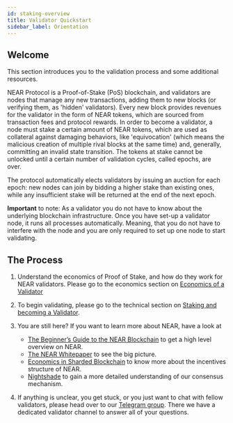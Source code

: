 ```yaml
---
id: staking-overview
title: Validator Quickstart
sidebar_label: Orientation
---
```


## Welcome

This section introduces you to the validation process and some additional resources.

NEAR Protocol is a Proof-of-Stake (PoS) blockchain, and validators are nodes that manage any new transactions, adding them to new blocks (or verifying them, as 'hidden' validators). Every new block provides revenues for the validator in the form of NEAR tokens, which are sourced from transaction fees and protocol rewards. In order to become a validator, a node must stake a certain amount of NEAR tokens, which are used as collateral against damaging behaviors, like 'equivocation' (which means the malicious creation of multiple rival blocks at the same time) and, generally, committing an invalid state transition. The tokens at stake cannot be unlocked until a certain number of validation cycles, called epochs, are over.

The protocol automatically elects validators by issuing an auction for each epoch: new nodes can join by bidding a higher stake than existing ones, while any insufficient stake will be returned at the end of the next epoch. 

**Important** to note: As a validator you do not have to know about the underlying blockchain infrastructure. Once you have set-up a validator node, it runs all processes automatically. Meaning, that you do not have to interfere with the node and you are only required to set up one node to start validating.

## The Process

1. Understand the economics of Proof of Stake, and how do they work for NEAR validators. Please go to the economics section on [Economics of a Validator](../validator/economics.md)

2. To begin validating, please go to the technical section on [Staking and becoming a Validator](../validator/staking.md).

3. You are still here? If you want to learn more about NEAR, have a look at

    * [The Beginner’s Guide to the NEAR Blockchain](https://nearprotocol.com/blog/the-beginners-guide-to-the-near-blockchain/) to get a high level overview on NEAR.
    * [The NEAR Whitepaper](https://nearprotocol.com/papers/the-official-near-white-paper) to see the big picture.
    * [Economics in Sharded Blockchain](https://nearprotocol.com/papers/economics-in-sharded-blockchain/) to know more about the incentives structure of NEAR.
    * [Nightshade](../technical/nightshade.md) to gain a more detailed understanding of our consensus mechanism.

4. If anything is unclear, you get stuck, or you just want to chat with fellow validators, please head over to our [Telegram group](https://t.me/near_validators). There we have a dedicated validator channel to answer all of your questions.
